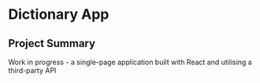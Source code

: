 # Dictionary App

## Project Summary
 Work in progress - a single-page application built with React and utilising a third-party API